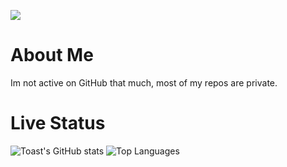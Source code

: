 <image src="https://i.imgur.com/xLdwmMU.png"></image>
<h1>About Me</h1>

<p>Im not active on GitHub that much, most of my repos are private.</p>

<h1>Live Status</h1>   

![Toast's GitHub stats](https://github-readme-stats.vercel.app/api?username=havi11&theme=merko&hide=contribs,prs)
![Top Languages](https://github-readme-stats.vercel.app/api/top-langs/?username=havi11&theme=merko&custom_title=My%20most%20used%20languages&hide_border=true)
<!--
**havi11/havi11** is a ✨ _special_ ✨ repository because its `README.md` (this file) appears on your GitHub profile.

Here are some ideas to get you started:

- 🔭 I’m currently working on ...
- 🌱 I’m currently learning ...
- 👯 I’m looking to collaborate on ...
- 🤔 I’m looking for help with ...
- 💬 Ask me about ...
- 📫 How to reach me: ...
- 😄 Pronouns: ...
- ⚡ Fun fact: ...
-->

